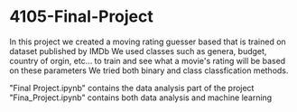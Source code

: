 # 4105-Final-Project
In this project we created a moving rating guesser based that is trained on dataset published by IMDb 
We used classes such as genera, budget, country of orgin, etc... to train and see what a movie's rating will be based on these parameters
We tried both binary and class classfication methods.

"Final Project.ipynb" contains the data analysis part of the project
"Fina_Project.ipynb" contains both data analysis and machine learning

